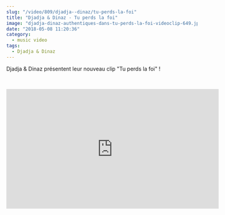 ```yaml
--- 
slug: "/video/809/djadja--dinaz/tu-perds-la-foi"
title: "Djadja & Dinaz - Tu perds la foi"
image: "djadja-dinaz-authentiques-dans-tu-perds-la-foi-videoclip-649.jpg"
date: "2018-05-08 11:20:36"
category:
  - music video
tags:
  - Djadja & Dinaz
---
```

<p>Djadja & Dinaz présentent leur nouveau clip "Tu perds la foi" !</p><br/><p><iframe width="560" height="315" src="https://www.youtube.com/embed/v8rCVfy7h0E" frameborder="0" allow="autoplay; encrypted-media" allowfullscreen></iframe></p>